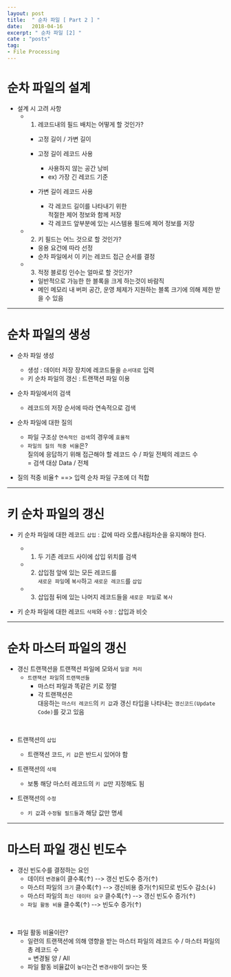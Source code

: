 ```yaml
---
layout: post
title:  " 순차 파일 [ Part 2 ] "
date:   2018-04-16
excerpt: " 순차 파일 [2] "
cate : "posts"
tag:
- File Processing
---
```


# 순차 파일의 설계

* 설계 시 고려 사항
    - 1. 레코드내의 필드 배치는 어떻게 할 것인가? 
        - 고정 길이 / 가변 길이
        - 고정 길이 레코드 사용
            - 사용하지 않는 공간 낭비 
            - ex) 가장 긴 레코드 기준

        - 가변 길이 레코드 사용
            - 각 레코드 길이를 나타내기 위한 <br> 적절한 제어 정보와 함께 저장
            - 각 레코드 앞부분에 있는 시스템용 필드에 제어 정보를 저장

    - 2. 키 필드는 어느 것으로 할 것인가?
        - 응용 요건에 따라 선정
        - 순차 파일에서 이 키는 레코드 접근 순서를 결정

    - 3. 적정 블로킹 인수는 얼마로 할 것인가?
        - 일반적으로 가능한 한 블록을 크게 하는것이 바람직
        - 메인 메모리 내 버퍼 공간, 운영 체제가 지원하는 블록 크기에 의해 제한 받을 수 있음


---

# 순차 파일의 생성

* 순차 파일 생성
    - 생성 : 데이터 저장 장치에 레코드들을 `순서대로` 입력
    - 키 순차 파일의 갱신 : 트랜잭션 파일 이용

* 순차 파일에서의 검색
    - 레코드의 저장 순서에 따라 연속적으로 검색

* 순차 파일에 대한 질의
    - 파일 구조상 `연속적인 검색`의 경우에 `효율적`
    - `파일의 질의 적중 비율`은? <br> 질의에 응답하기 위해 접근해야 할 레코드 수 / 파일 전체의 레코드 수 <br> = 검색 대상 Data / 전체

* 질의 적중 비율↑ ==> 입력 순차 파일 구조에 더 적합

---

# 키 순차 파일의 갱신

* 키 순차 파일에 대한 레코드 `삽입` : 값에 따라 오름/내림차순을 유지해야 한다.
    - 1. 두 기존 레코드 사이에 삽입 위치를 검색
    - 2. 삽입점 앞에 있는 모든 레코드를 <br> `새로운 파일`에 `복사`하고 `새로운 레코드`를 `삽입`
    - 3. 삽입점 뒤에 있는 나머지 레코드들을 `새로운 파일`로 `복사`

* 키 순차 파일에 대한 레코드 `삭제`와 `수정` : 삽입과 비슷 

---

# 순차 마스터 파일의 갱신

* 갱신 트랜잭션을 트랜잭션 파일에 모와서 `일괄 처리`
    - `트랜잭션 파일`의 `트랜잭션들`
        - 마스터 파일과 똑같은 키로 정렬
        - 각 트랜잭션은 <br> 대응하는 `마스터 레코드`의 `키 값`과 갱신 타입을 나타내는 `갱신코드(Update Code)`를 갖고 있음

<br> 


* 트랜잭션의 `삽입`
    - 트랜잭션 코드, `키 값`은 반드시 있어야 함

* 트랜잭션의 `삭제`
    - 보통 해당 마스터 레코드의 `키 값`만 지정해도 됨

* 트랜잭션의 `수정`
    - `키 값`과 `수정될 필드들`과 해당 값만 명세


---

# 마스터 파일 갱신 빈도수

* 갱신 빈도수를 결정하는 요인
    - 데이터 `변경율`이 클수록(↑) --> 갱신 빈도수 증가(↑)
    - 마스터 파일의 `크기` 클수록(↑) --> 갱신비용 증가(↑)되므로 빈도수 감소(↓)
    - 마스터 파일의 `최신 데이터 요구` 클수록(↑) --> 갱신 빈도수 증가(↑)
    - `파일 활동 비율` 클수록(↑) --> 빈도수 증가(↑)

<br>

* 파일 활동 비율이란? 
    - 일련의 트랜잭션에 의해 영향을 받는 마스터 파일의 레코드 수 /  마스터 파일의 총 레코드 수 <br> = 변경될 양 / All
    - 파일 활동 비율값이 `높다`는건 `변경사항`이 `많다`는 뜻

